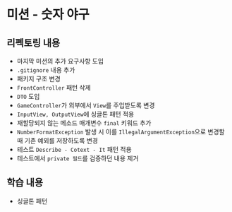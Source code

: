 # 미션 - 숫자 야구

## 리펙토링 내용

- 마지막 미션의 추가 요구사항 도입
- `.gitignore` 내용 추가
- 패키지 구조 변경
- `FrontController` 패턴 삭제
- `DTO` 도입
- `GameController`가 외부에서 `View`를 주입받도록 변경
- `InputView, OutputView`에 싱글톤 패턴 적용
- 재할당되지 않는 메소드 매개변수 `final` 키워드 추가
- `NumberFormatException` 발생 시 이를 `IllegalArgumentException`으로 변경할 때 기존 예외를 저장하도록 변경
- 테스트 `Describe - Cotext - It` 패턴 적용
- 테스트에서 `private 필드`를 검증하던 내용 제거

## 학습 내용

- 싱글톤 패턴
